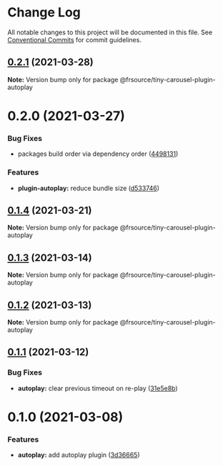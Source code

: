 # Change Log

All notable changes to this project will be documented in this file.
See [Conventional Commits](https://conventionalcommits.org) for commit guidelines.

## [0.2.1](https://github.com/FRSource/tiny-carousel/compare/@frsource/tiny-carousel-plugin-autoplay@0.2.0...@frsource/tiny-carousel-plugin-autoplay@0.2.1) (2021-03-28)

**Note:** Version bump only for package @frsource/tiny-carousel-plugin-autoplay





# 0.2.0 (2021-03-27)


### Bug Fixes

* packages build order via dependency order ([4498131](https://github.com/FRSource/tiny-carousel/commit/449813143a59ceb34b4d5014902c587bd029ef9f))


### Features

* **plugin-autoplay:** reduce bundle size ([d533746](https://github.com/FRSource/tiny-carousel/commit/d5337464d4c2c5c4df340e36cdbae51a3b4e35d7))





## [0.1.4](https://github.com/FRSource/tiny-carousel/compare/@frsource/tiny-carousel-plugin-autoplay@0.1.3...@frsource/tiny-carousel-plugin-autoplay@0.1.4) (2021-03-21)

**Note:** Version bump only for package @frsource/tiny-carousel-plugin-autoplay





## [0.1.3](https://github.com/FRSource/tiny-carousel/compare/@frsource/tiny-carousel-plugin-autoplay@0.1.2...@frsource/tiny-carousel-plugin-autoplay@0.1.3) (2021-03-14)

**Note:** Version bump only for package @frsource/tiny-carousel-plugin-autoplay





## [0.1.2](https://github.com/FRSource/tiny-carousel/compare/@frsource/tiny-carousel-plugin-autoplay@0.1.1...@frsource/tiny-carousel-plugin-autoplay@0.1.2) (2021-03-13)

**Note:** Version bump only for package @frsource/tiny-carousel-plugin-autoplay





## [0.1.1](https://github.com/FRSource/tiny-carousel/compare/@frsource/tiny-carousel-plugin-autoplay@0.1.0...@frsource/tiny-carousel-plugin-autoplay@0.1.1) (2021-03-12)


### Bug Fixes

* **autoplay:** clear previous timeout on re-play ([31e5e8b](https://github.com/FRSource/tiny-carousel/commit/31e5e8b854f738b24c044fe10f73236dbed353c0))





# 0.1.0 (2021-03-08)


### Features

* **autoplay:** add autoplay plugin ([3d36665](https://github.com/FRSource/tiny-carousel/commit/3d36665cb7a16c15c2cb47561f34e49c4bf4126c))
